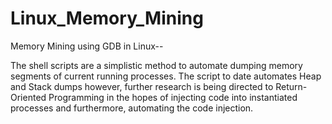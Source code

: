 # Linux_Memory_Mining
Memory Mining using GDB in Linux--

The shell scripts are a simplistic method to automate dumping memory segments of current running processes. The script to date 
automates Heap and Stack dumps however, further research is being directed to Return-Oriented Programming in the hopes of injecting 
code into instantiated processes and furthermore, automating the code injection. 
